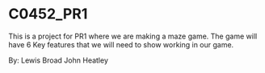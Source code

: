 # C0452_PR1
This is a project for PR1 where we are making a maze game.
The game will have 6 Key features that we will need to show working in our game.


By:
Lewis Broad
John Heatley
